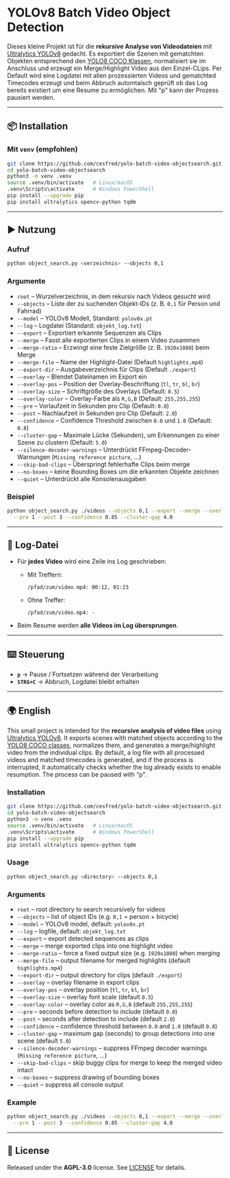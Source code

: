 # YOLOv8 Batch Video Object Detection

Dieses kleine Projekt ist für die **rekursive Analyse von Videodateien** mit [Ultralytics YOLOv8](https://github.com/ultralytics/ultralytics) gedacht.
Es exportiert die Szenen mit gematchten Objekten entsprechend den [YOLO8 COCO Klassen](https://docs.ultralytics.com/de/datasets/detect/coco8/), normalisiert
sie im Anschluss und erzeugt ein Merge/Highlight Video aus den Einzel-CLips. Per Default wird eine Logdatei mit allen prozessierten Videos und gematchted 
Timecodes erzeugt und beim Abbruch automtaisch geprüft ob das Log bereits existiert um eine Resume zu ermöglichen. Mit "p" kann der Prozess pausiert werden.

---

## 📦 Installation

### Mit `venv` (empfohlen)
```bash
git clone https://github.com/cesfred/yolo-batch-video-objectsearch.git
cd yolo-batch-video-objectsearch
python3 -m venv .venv
source .venv/bin/activate   # Linux/macOS
.venv\Scripts\activate      # Windows PowerShell
pip install --upgrade pip
pip install ultralytics opencv-python tqdm
```

---

## ▶️ Nutzung

### Aufruf
```bash
python object_search.py <verzeichnis> --objects 0,1
```

### Argumente

- `root` – Wurzelverzeichnis, in dem rekursiv nach Videos gesucht wird  
- `--objects` – Liste der zu suchenden Objekt-IDs (z. B. `0,1` für Person und Fahrrad)  
- `--model` – YOLOv8 Modell, Standard: `yolov8x.pt`  
- `--log` – Logdatei (Standard: `objekt_log.txt`)  
- `--export` – Exportiert erkannte Sequenzen als Clips
- `--merge` – Fasst alle exportierten Clips in einem Video zusammen  
- `--merge-ratio` – Erzwingt eine feste Zielgröße (z. B. `1920x1080`) beim Merge  
- `--merge-file` – Name der Highlight-Datei (Default `highlights.mp4`)  
- `--export-dir` – Ausgabeverzeichnis für Clips (Default `./export`)  
- `--overlay` – Blendet Dateinamen im Export ein
- `--overlay-pos` – Position der Overlay-Beschriftung (`tl`, `tr`, `bl`, `br`)  
- `--overlay-size` – Schriftgröße des Overlays (Default: `0.5`)  
- `--overlay-color` – Overlay-Farbe als `R,G,B` (Default: `255,255,255`)  
- `--pre` – Vorlaufzeit in Sekunden pro Clip (Default: `0.0`)  
- `--post` – Nachlaufzeit in Sekunden pro Clip (Default: `2.0`)  
- `--confidence` – Confidence Threshold zwischen `0.0` und `1.0` (Default: `0.8`)  
- `--cluster-gap` – Maximale Lücke (Sekunden), um Erkennungen zu einer Szene zu clustern (Default: `5.0`)  
- `--silence-decoder-warnings` – Unterdrückt FFmpeg-Decoder-Warnungen (`Missing reference picture`, …)  
- `--skip-bad-clips` – Überspringt fehlerhafte Clips beim merge
- `--no-boxes` – keine Bounding Boxes um die erkannten Objekte zeichnen
- `--quiet` – Unterdrückt alle Konsolenausgaben

### Beispiel
```bash
python object_search.py ./videos --objects 0,1 --export --merge --overlay \
  --pre 1 --post 3 --confidence 0.85 --cluster-gap 4.0
```

---

## 📝 Log-Datei

- Für **jedes Video** wird eine Zeile ins Log geschrieben:  
  - Mit Treffern:  
    ```
    /pfad/zum/video.mp4: 00:12, 01:23
    ```  
  - Ohne Treffer:  
    ```
    /pfad/zum/video.mp4: -
    ```

- Beim Resume werden **alle Videos im Log übersprungen**.  

---

## ⌨️ Steuerung

- **`p`** → Pause / Fortsetzen während der Verarbeitung  
- **`STRG+C`** → Abbruch, Logdatei bleibt erhalten  

---

## 🌍 English

This small project is intended for the **recursive analysis of video files** using [Ultralytics YOLOv8](https://github.com/ultralytics/ultralytics).
It exports scenes with matched objects according to the [YOLO8 COCO classes](https://docs.ultralytics.com/de/datasets/detect/coco8/), normalizes
them, and generates a merge/highlight video from the individual clips. By default, a log file with all processed videos and matched 
timecodes is generated, and if the process is interrupted, it automatically checks whether the log already exists to enable resumption. The process can be paused with “p”.

### Installation
```bash
git clone https://github.com/cesfred/yolo-batch-video-objectsearch.git
cd yolo-batch-video-objectsearch
python3 -m venv .venv
source .venv/bin/activate   # Linux/macOS
.venv\Scripts\activate      # Windows PowerShell
pip install --upgrade pip
pip install ultralytics opencv-python tqdm
```

### Usage
```bash
python object_search.py <directory> --objects 0,1
```

### Arguments
- `root` – root directory to search recursively for videos  
- `--objects` – list of object IDs (e.g. `0,1` = person + bicycle)  
- `--model` – YOLOv8 model, default: `yolov8x.pt`  
- `--log` – logfile, default: `objekt_log.txt`  
- `--export` – export detected sequences as clips  
- `--merge` – merge exported clips into one highlight video  
- `--merge-ratio` – force a fixed output size (e.g. `1920x1080`) when merging  
- `--merge-file` – output filename for merged highlights (default `highlights.mp4`)  
- `--export-dir` – output directory for clips (default `./export`)  
- `--overlay` – overlay filename in export clips
- `--overlay-pos` – overlay position (`tl`, `tr`, `bl`, `br`)  
- `--overlay-size` – overlay font scale (default `0.5`)  
- `--overlay-color` – overlay color as `R,G,B` (default `255,255,255`)  
- `--pre` – seconds before detection to include (default `0.0`)  
- `--post` – seconds after detection to include (default `2.0`)  
- `--confidence` – confidence threshold between `0.0` and `1.0` (default `0.8`)  
- `--cluster-gap` – maximum gap (seconds) to group detections into one scene (default `5.0`)  
- `--silence-decoder-warnings` – suppress FFmpeg decoder warnings (`Missing reference picture`, …)  
- `--skip-bad-clips` – skip buggy clips for merge to keep the merged video intact
- `--no-boxes` – suppress drawing of bounding boxes
- `--quiet` – suppress all console output 

### Example
```bash
python object_search.py ./videos --objects 0,1 --export --merge --overlay \
  --pre 1 --post 3 --confidence 0.85 --cluster-gap 4.0
```

---

## 📜 License
Released under the **AGPL-3.0** license. See [LICENSE](LICENSE) for details.

